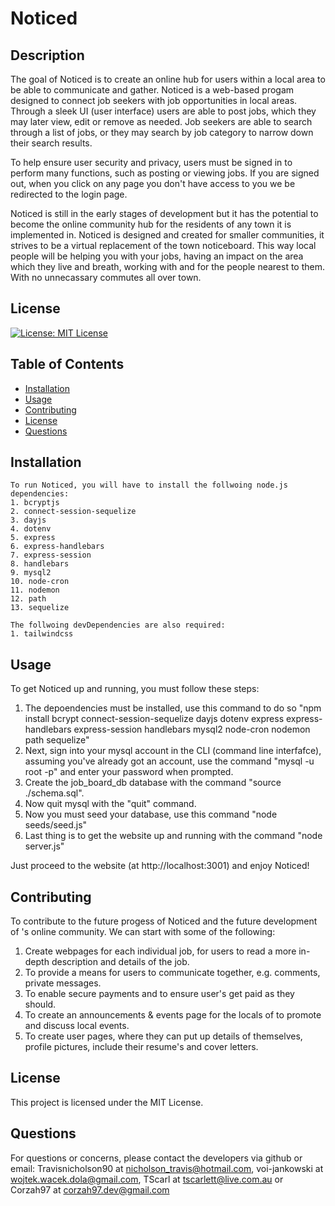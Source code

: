 # Noticed

## Description

The goal of Noticed is to create an online hub for users within a local area to be able to communicate and gather. Noticed is a web-based progam designed to connect job seekers with job opportunities in local areas. Through a sleek UI (user interface) users are able to post jobs, which they may later view, edit or remove as needed. Job seekers are able to search through a list of jobs, or they may search by job category to narrow down their search results.

To help ensure user security and privacy, users must be signed in to perform many functions, such as posting or viewing jobs. If you are signed out, when you click on any page you don't have access to you we be redirected to the login page.

Noticed is still in the early stages of development but it has the potential to become the online community hub for the residents of any town it is implemented in. Noticed is designed and created for smaller communities, it strives to be a virtual replacement of the town noticeboard. This way local people will be helping you with your jobs, having an impact on the area which they live and breath, working with and for the people nearest to them. With no unnecassary commutes all over town.

## License

[![License: MIT License](https://img.shields.io/badge/MIT-License-blue.svg)](https://opensource.org/licenses/MITLicense)

## Table of Contents

- [Installation](#installation)
- [Usage](#usage)
- [Contributing](#contributing)
- [License](#license)
- [Questions](#questions)

## Installation
    To run Noticed, you will have to install the follwoing node.js dependencies:
    1. bcryptjs
    2. connect-session-sequelize
    3. dayjs
    4. dotenv
    5. express
    6. express-handlebars
    7. express-session
    8. handlebars
    9. mysql2
    10. node-cron
    11. nodemon
    12. path
    13. sequelize

    The follwoing devDependencies are also required:
    1. tailwindcss

## Usage
To get Noticed up and running, you must follow these steps:
1. The depoendencies must be installed, use this command to do so "npm install bcrypt connect-session-sequelize dayjs dotenv express express-handlebars express-session handlebars mysql2 node-cron nodemon path sequelize"
2. Next, sign into your mysql account in the CLI (command line interfafce), assuming you've already got an account, use the command "mysql -u root -p" and enter your password when prompted.
3. Create the job_board_db database with the command "source ./schema.sql".
4. Now quit mysql with the "quit" command.
5. Now you must seed your database, use this command "node seeds/seed.js"
6. Last thing is to get the website up and running with the command "node server.js"

Just proceed to the website (at http://localhost:3001) and enjoy Noticed!

## Contributing
To contribute to the future progess of Noticed and the future development of <town name>'s online community. We can start with some of the following:
1. Create webpages for each individual job, for users to read a more in-depth description and details of the job.
2. To provide a means for users to communicate together, e.g. comments, private messages.
3. To enable secure payments and to ensure user's get paid as they should.
4. To create an announcements & events page for the locals of <town name> to promote and discuss local events.
5. To create user pages, where they can put up details of themselves, profile pictures, include their resume's and cover letters.

## License

This project is licensed under the MIT License.

## Questions

For questions or concerns, please contact the developers via github or email: Travisnicholson90 at nicholson_travis@hotmail.com, voi-jankowski at wojtek.wacek.dola@gmail.com, TScarl at tscarlett@live.com.au or Corzah97 at corzah97.dev@gmail.com
